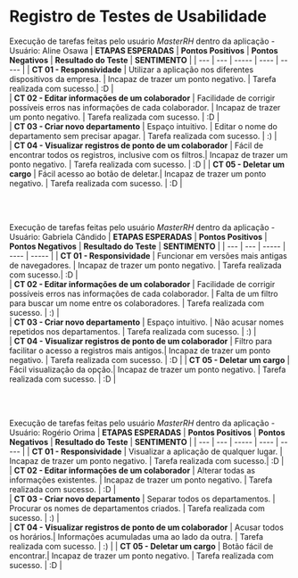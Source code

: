 # Registro de Testes de Usabilidade


Execução de tarefas feitas pelo usuário _MasterRH_ dentro da aplicação - Usuário: Aline Osawa
| **ETAPAS ESPERADAS** | **Pontos Positivos** | **Pontos Negativos** | **Resultado do Teste** | **SENTIMENTO** |
|        ---      	 |         ---    	|       -----     	|        ----       |    -----     | 
| **CT 01 - Responsividade**     | Utilizar a aplicação nos diferentes dispositivos da empresa.  | Incapaz de trazer um ponto negativo. |   Tarefa realizada com sucesso.|    :D   |        
| **CT 02 - Editar informações de um colaborador**  | Facilidade de corrigir possíveis erros nas informações de cada colaborador.  | Incapaz de trazer um ponto negativo. |   Tarefa realizada com sucesso. |    :D   |  
| **CT 03 - Criar novo departamento** | Espaço intuitivo.  | Editar o nome do departamento sem precisar apagar. | Tarefa realizada com sucesso. | :) |       
| **CT 04 - Visualizar registros de ponto de um colaborador**    | Fácil de encontrar todos os registros, inclusive com os filtros.| Incapaz de trazer um ponto negativo. | Tarefa realizada com sucesso. |  :D |
| **CT 05 - Deletar um cargo**    | Fácil acesso ao botão de deletar.| Incapaz de trazer um ponto negativo. | Tarefa realizada com sucesso. |  :D |     
     
<br />
<br />

Execução de tarefas feitas pelo usuário _MasterRH_ dentro da aplicação - Usuário: Gabriela Cândido
| **ETAPAS ESPERADAS** | **Pontos Positivos** | **Pontos Negativos** | **Resultado do Teste** | **SENTIMENTO** |
|        ---      	 |         ---    	|       -----     	|        ----       |    -----     | 
| **CT 01 - Responsividade**     | Funcionar em versões mais antigas de navegadores.  | Incapaz de trazer um ponto negativo. |   Tarefa realizada com sucesso.|    :D   |        
| **CT 02 - Editar informações de um colaborador**  | Facilidade de corrigir possíveis erros nas informações de cada colaborador.  | Falta de um filtro para buscar um nome entre os colaboradores. |   Tarefa realizada com sucesso. |    :)   |  
| **CT 03 - Criar novo departamento** | Espaço intuitivo.  | Não acusar nomes repetidos nos departamentos. | Tarefa realizada com sucesso. | :) |       
| **CT 04 - Visualizar registros de ponto de um colaborador**    | Filtro para facilitar o acesso a registros mais antigos.| Incapaz de trazer um ponto negativo. | Tarefa realizada com sucesso. |  :D |
| **CT 05 - Deletar um cargo**    | Fácil visualização da opção.| Incapaz de trazer um ponto negativo. | Tarefa realizada com sucesso. |  :D |

<br />
<br />

Execução de tarefas feitas pelo usuário _MasterRH_ dentro da aplicação - Usuário: Rogério Orima
| **ETAPAS ESPERADAS** | **Pontos Positivos** | **Pontos Negativos** | **Resultado do Teste** | **SENTIMENTO** |
|        ---      	 |         ---    	|       -----     	|        ----       |    -----     | 
| **CT 01 - Responsividade**     | Visualizar a aplicação de qualquer lugar.  | Incapaz de trazer um ponto negativo. |   Tarefa realizada com sucesso.|    :D   |        
| **CT 02 - Editar informações de um colaborador**  | Alterar todas as informações existentes.  | Incapaz de trazer um ponto negativo. |   Tarefa realizada com sucesso. |    :D   |  
| **CT 03 - Criar novo departamento** | Separar todos os departamentos.  | Procurar os nomes de departamentos criados. | Tarefa realizada com sucesso. | :) |       
| **CT 04 - Visualizar registros de ponto de um colaborador**    | Acusar todos os horários.| Informações acumuladas uma ao lado da outra. | Tarefa realizada com sucesso. |  :) |
| **CT 05 - Deletar um cargo**    | Botão fácil de encontrar.| Incapaz de trazer um ponto negativo. | Tarefa realizada com sucesso. |  :D |
